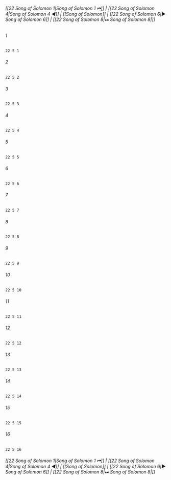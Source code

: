 
###### [[22 Song of Solomon 1|Song of Solomon 1 ⏮]] | [[22 Song of Solomon 4|Song of Solomon 4 ◀]] | [[Song of Solomon]] | [[22 Song of Solomon 6|▶ Song of Solomon 6]] | [[22 Song of Solomon 8|⏭ Song of Solomon 8|]]

###### 1
``` verse
22 5 1 
```
###### 2
``` verse
22 5 2 
```
###### 3
``` verse
22 5 3 
```
###### 4
``` verse
22 5 4 
```
###### 5
``` verse
22 5 5 
```
###### 6
``` verse
22 5 6 
```
###### 7
``` verse
22 5 7 
```
###### 8
``` verse
22 5 8 
```
###### 9
``` verse
22 5 9 
```
###### 10
``` verse
22 5 10 
```
###### 11
``` verse
22 5 11 
```
###### 12
``` verse
22 5 12 
```
###### 13
``` verse
22 5 13 
```
###### 14
``` verse
22 5 14 
```
###### 15
``` verse
22 5 15 
```
###### 16
``` verse
22 5 16 
```

###### [[22 Song of Solomon 1|Song of Solomon 1 ⏮]] | [[22 Song of Solomon 4|Song of Solomon 4 ◀]] | [[Song of Solomon]] | [[22 Song of Solomon 6|▶ Song of Solomon 6]] | [[22 Song of Solomon 8|⏭ Song of Solomon 8|]]

